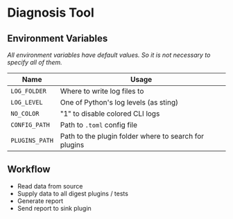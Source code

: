 # Diagnosis Tool

## Environment Variables

_All environment variables have default values. So it is not necessary to specify all of them._

| Name  | Usage |
|-------|-------|
| `LOG_FOLDER`  | Where to write log files to
| `LOG_LEVEL`   | One of Python's log levels (as sting)
| `NO_COLOR`    | "1" to disable colored CLI logs
| `CONFIG_PATH` | Path to `.toml` config file
| `PLUGINS_PATH`| Path to the plugin folder where to search for plugins

## Workflow

- Read data from source
- Supply data to all digest plugins / tests
- Generate report
- Send report to sink plugin
